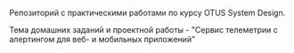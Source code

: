 Репозиторий с практическими работами по курсу OTUS System Design.

Тема домашних заданий и проектной работы - "Сервис телеметрии с алертингом для веб- и мобильных приложений"